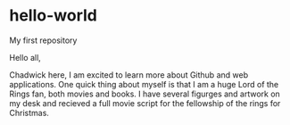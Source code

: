 # hello-world
My first repository

Hello all,

Chadwick here, I am excited to learn more about Github and web applications. One quick thing about myself is that I am a huge Lord of the Rings fan, both movies and books. I have several figurges and artwork on my desk and recieved a full movie script for the fellowship of the rings for Christmas. 
